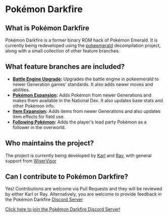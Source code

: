 # Pokémon Darkfire

## What is Pokémon Darkfire

Pokémon Darkfire is a former binary ROM hack of Pokémon Emerald. It is currently being redeveloped using the [pokeemerald](https://github.com/pret/pokeemerald) decompilation project, along with a small collection of other feature branches.

## What feature branches are included?

- **[Battle Engine Upgrade](https://github.com/rh-hideout/pokeemerald-expansion/tree/battle_engine):** Upgrades the battle engine in pokeemerald to newer Generation games' standards. It also adds newer moves and abilities.
- **[Pokémon Expansion](https://github.com/rh-hideout/pokeemerald-expansion/tree/pokemon_expansion):** Adds Pokémon from newer Generations and makes them available in the National Dex. It also updates base stats and other Pokémon info.
- **[Item Expansion](https://github.com/rh-hideout/pokeemerald-expansion/tree/item_expansion):** Adds items from newer Generations and also updates item effects for field use.
- **[Following Pokémon]():** Adds the player's lead party Pokémon as a follower in the overworld.

## Who maintains the project?

The project is currently being developed by [Karl](https://github.com/scizz) and [Ray](https://github.com/RayMav3rick), with general support from [WiserVisor](https://github.com/WiserVisor)

## Can I contribute to Pokémon Darkfire?

Yes! Contributions are welcome via Pull Requests and they will be reviewed by either Karl or Ray. Alternatively, you are welcome to provide feedback in the Pokémon Darkfire [Discord Server](https://discord.com/invite/dCJ4aHurKd)

[Click here to join the Pokémon Darkfire Discord Server!](https://discord.com/invite/dCJ4aHurKd)
